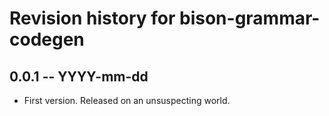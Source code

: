 # Revision history for bison-grammar-codegen

## 0.0.1 -- YYYY-mm-dd

* First version. Released on an unsuspecting world.
